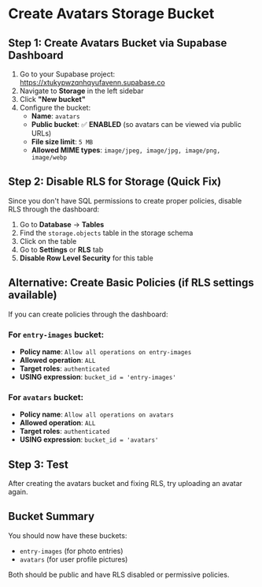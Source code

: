 # Create Avatars Storage Bucket

## Step 1: Create Avatars Bucket via Supabase Dashboard

1. Go to your Supabase project: https://xtukypwzqnhqyufavenn.supabase.co
2. Navigate to **Storage** in the left sidebar
3. Click **"New bucket"**
4. Configure the bucket:
   - **Name**: `avatars`
   - **Public bucket**: ✅ **ENABLED** (so avatars can be viewed via public URLs)
   - **File size limit**: `5 MB`
   - **Allowed MIME types**: `image/jpeg, image/jpg, image/png, image/webp`

## Step 2: Disable RLS for Storage (Quick Fix)

Since you don't have SQL permissions to create proper policies, disable RLS through the dashboard:

1. Go to **Database** → **Tables**
2. Find the `storage.objects` table in the storage schema
3. Click on the table
4. Go to **Settings** or **RLS** tab
5. **Disable Row Level Security** for this table

## Alternative: Create Basic Policies (if RLS settings available)

If you can create policies through the dashboard:

### For `entry-images` bucket:
- **Policy name**: `Allow all operations on entry-images`
- **Allowed operation**: `ALL`
- **Target roles**: `authenticated`
- **USING expression**: `bucket_id = 'entry-images'`

### For `avatars` bucket:
- **Policy name**: `Allow all operations on avatars`
- **Allowed operation**: `ALL`
- **Target roles**: `authenticated`
- **USING expression**: `bucket_id = 'avatars'`

## Step 3: Test

After creating the avatars bucket and fixing RLS, try uploading an avatar again.

## Bucket Summary

You should now have these buckets:
- `entry-images` (for photo entries)
- `avatars` (for user profile pictures)

Both should be public and have RLS disabled or permissive policies.